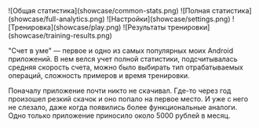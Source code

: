 <gallery>
    ![Общая статистика](showcase/common-stats.png)
    ![Полная статистика](showcase/full-analytics.png)
    ![Настройки](showcase/settings.png)
    ![Тренировка](showcase/play.png)
    ![Результаты тренировки](showcase/training-results.png)
</gallery>

"Счет в уме" — первое и одно из самых популярных моих Android приложений.
В нем велся учет полной статистики, подсчитывалась средняя скорость счета, можно было выбирать тип отрабатываемых операций, сложность примеров и время тренировки.

Поначалу приложение почти никто не скачивал.
Где-то через год произошел резкий скачок и оно попало на первое место.
И уже с него не слезало, даже когда появились более функциональные аналоги.
Одно только приложение приносило около 5000 рублей в месяц.
